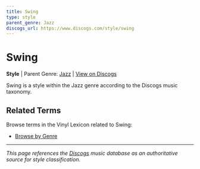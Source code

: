 ```yaml
---
title: Swing
type: style
parent_genre: Jazz
discogs_url: https://www.discogs.com/style/swing
---
```


# Swing

**Style** | Parent Genre: [Jazz](../genres/jazz.md) | [View on Discogs](https://www.discogs.com/style/swing)

Swing is a style within the Jazz genre according to the Discogs music taxonomy.

## Related Terms

Browse terms in the Vinyl Lexicon related to Swing:

- [Browse by Genre](../tags/genres.md)

---

*This page references the [Discogs](https://www.discogs.com/style/swing) music database as an authoritative source for style classification.*

